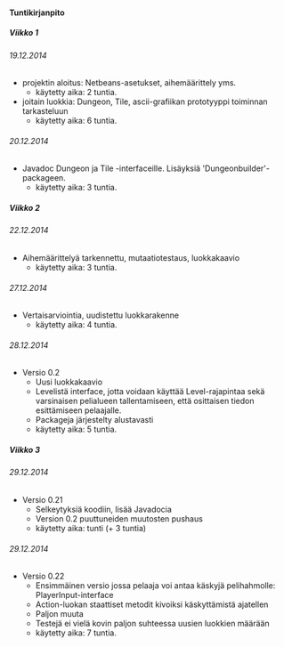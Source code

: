 ﻿#### Tuntikirjanpito##### Viikko 1###### 19.12.2014* projektin aloitus: Netbeans-asetukset, aihemäärittely yms.  * käytetty aika: 2 tuntia.* joitain luokkia: Dungeon, Tile, ascii-grafiikan prototyyppi toiminnan tarkasteluun  * käytetty aika: 6 tuntia.###### 20.12.2014* Javadoc Dungeon ja Tile -interfaceille. Lisäyksiä 'Dungeonbuilder'-packageen.  * käytetty aika: 3 tuntia.##### Viikko 2  ###### 22.12.2014* Aihemäärittelyä tarkennettu, mutaatiotestaus, luokkakaavio  * käytetty aika: 3 tuntia.  ###### 27.12.2014* Vertaisarviointia, uudistettu luokkarakenne  * käytetty aika: 4 tuntia.  ###### 28.12.2014* Versio 0.2  * Uusi luokkakaavio  * Levelistä interface, jotta voidaan käyttää Level-rajapintaa sekä varsinaisen pelialueen tallentamiseen, että osittaisen tiedon esittämiseen pelaajalle.  * Packageja järjestelty alustavasti  * käytetty aika: 5 tuntia.  ##### Viikko 3###### 29.12.2014* Versio 0.21  * Selkeytyksiä koodiin, lisää Javadocia  * Version 0.2 puuttuneiden muutosten pushaus  * käytetty aika: tunti (+ 3 tuntia)###### 29.12.2014* Versio 0.22  * Ensimmäinen versio jossa pelaaja voi antaa käskyjä pelihahmolle: PlayerInput-interface  * Action-luokan staattiset metodit kivoiksi käskyttämistä ajatellen  * Paljon muuta  * Testejä ei vielä kovin paljon suhteessa uusien luokkien määrään  * käytetty aika: 7 tuntia.